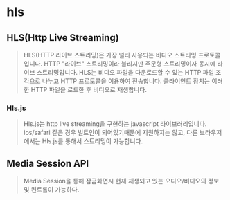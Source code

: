 # hls

## HLS(Http Live Streaming)
> HLS(HTTP 라이브 스트리밍)은 가장 널리 사용되는 비디오 스트리밍 프로토콜입니다. HTTP "라이브" 스트리밍이라 불리지만 주문형 스트리밍이자 동시에 라이브 스트리밍입니다. HLS는 비디오 파일을 다운로드할 수 있는 HTTP 파일 조각으로 나누고 HTTP 프로토콜을 이용하여 전송합니다. 클라이언트 장치는 이러한 HTTP 파일을 로드한 후 비디오로 재생합니다.

### Hls.js
> Hls.js는 http live streaming을 구현하는 javascript 라이브러리입니다.  
ios/safari 같은 경우 빌트인이 되어있기때문에 지원하지는 않고, 다른 브라우저에서는 Hls.js를 통해서 스트리밍이 가능합니다.


## Media Session API
> Media Session을 통해 잠금화면시 현재 재생되고 있는 오디오/비디오의 정보 및 컨트롤이 가능하다.